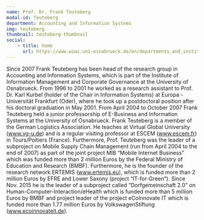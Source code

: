 ```yaml
---
name: Prof. Dr. Frank Teuteberg
modal-id: Teuteberg
department: Accounting and Information Systems
img: teuteberg
thumbnail: teuteberg-thumbnail
social:
    - title: home
      url: https://www.wiwi.uni-osnabrueck.de/en/departments_and_institutes/accounting_and_information_systems_prof_teuteberg.html
---
```


Since   2007   Frank   Teuteberg   has been  head  of  the research group in Accounting and Information Systems, which is part of the Institute of 
Information Management and Corporate Governance at the University  of  Osnabrueck.  From  1996  to 
2001  he  worked  as  a  research  assistant to  Prof.  Dr.  Karl Kurbel
(holder of the Chair in Information Systems) at Europa - Universität Frankfurt (Oder),    where    he    took    up    a  postdoctoral 
position after his doctoral   graduation   in   May   2001. From  April  2004  to  October  2007 
Frank    Teuteberg    held    a    junior professorship  of  E-Business  and  Information  Systems  at  the  University 
of Osnabrueck. Frank Teuteberg is  a member   of the   German   Logistics Association.  He  teaches  at  Virtual 
Global    University    (www.vg-u.de) 
and  is  a  regular  visiting  professor  at ESCEM  (www.escem.fr)  in  Tours/Poitiers  (France).  Furthermore,  Prof. 
Teuteberg    was    the    leader    of    a subproject  on  Mobile  Supply  Chain Management (run from April 2004 to 
the  end  of  2007)  as  part  of  the  joint project MIB “Mobile  Internet Business” which  was  funded  more than  2  million  Euros  by  the  Federal 
Ministry  of  Education  and  Research (BMBF). Furthermore,   he   is   the founder   of   the   research   network ERTEMIS  (www.ertemis.eu),  which 
is  funded more  than  2  million  Euros by EFRE and Lower Saxony (project “IT-for-Green”). Since Nov. 2015 he is  the  leader  of  a  subproject  called 
“Dorfgemeinschaft 2.0” on  Human-Computer-Interaction/eHealth which is funded  more  than  5  million  Euros 
by BMBF  and  project  leader of  the project   eCoInnovate IT which   is funded more than 1.77 million Euros 
by VolkswagenStiftung (www.ecoinnovateit.de).
